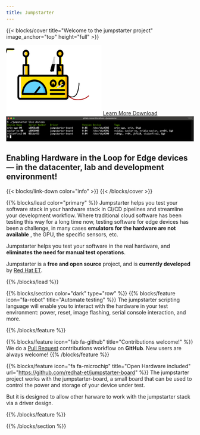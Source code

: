 ```yaml
---
title: Jumpstarter
---
```


{{< blocks/cover title="Welcome to the jumpstarter project" image_anchor="top" height="full" >}}

<img class="front-logo" src="jumpstarter.svg"/>

<a class="btn btn-lg btn-primary me-3 mb-4" href="/docs/">
  Learn More <i class="fas fa-arrow-alt-circle-right ms-2"></i>
</a>
<a class="btn btn-lg btn-secondary me-3 mb-4" href="https://github.com/redhat-et/jumpstarter/releases">
  Download <i class="fab fa-github ms-2 "></i>
</a>

<img class="front-console" src="jumpstarter-console2.png">

<p class="lead mt-5"><h2>Enabling Hardware in the Loop for Edge devices &mdash; in the datacenter, lab and development environment!</h2></p>
{{< blocks/link-down color="info" >}}
{{< /blocks/cover >}}


{{% blocks/lead color="primary" %}}
Jumpstarter helps you test your software stack in your hardware stack in CI/CD pipelines and streamline your development workflow.
Where traditional cloud software has been testing this way for a long time now, testing
software for edge devices has been a challenge, in many cases <b>emulators for the hardware are not available</b>
, the GPU, the specific sensors, etc.

Jumpstarter helps you test your software in the real hardware, and <b>eliminates the need for manual
test operations</b>.

Jumpstarter is a <b>free and open source</b> project, and is <b>currently developed</b> by <a href="https://next.redhat.com">Red Hat ET</a>.

{{% /blocks/lead %}}


{{% blocks/section color="dark" type="row" %}}
{{% blocks/feature icon="fa-robot" title="Automate testing" %}}
The jumpstarter scripting language will enable you to interact with the hardware in your test environment:
power, reset, image flashing, serial console interaction, and more.

{{% /blocks/feature %}}


{{% blocks/feature icon="fab fa-github" title="Contributions welcome!"  %}}
We do a [Pull Request](https://github.com/redhat-et/jumpstarter/pulls) contributions workflow on **GitHub**. New users are always welcome!
{{% /blocks/feature %}}


{{% blocks/feature icon="fa fa-microchip" title="Open Hardware included" url="https://github.com/redhat-et/jumpstarter-board" %}}
The jumpstarter project works with the jumpstarter-board, a small board that can be used to control the power and storage
of your device under test.

But it is designed to allow other harware to work with the jumpstarter stack via a driver design.

{{% /blocks/feature %}}


{{% /blocks/section %}}




